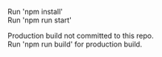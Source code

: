 Run 'npm install' \
Run 'npm run start'

Production build not committed to this repo. \
Run 'npm run build' for production build.
